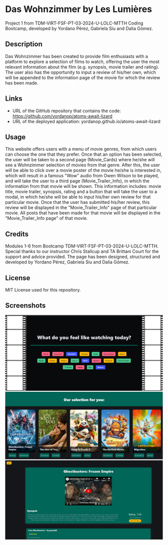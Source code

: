 # Das Wohnzimmer by Les Lumières
Project 1 from TDM-VIRT-FSF-PT-03-2024-U-LOLC-MTTH Coding Bootcamp, developed by Yordano Pérez, Gabriela Siu and Dalia Gómez.

## Description
Das Wohnzimmer has been created to provide film enthusiasts with a platform to explore a selection of films to watch, offering the user the most relevant information about the film (e.g. synopsis, movie trailer and rating). The user also has the opportunity to input a review of his/her own, which will be appended to the information page of the movie for which the review has been made.

## Links
- URL of the GitHub repository that contains the code: https://github.com/yordanop/atoms-await-lizard
- URL of the deployed application: yordanop.github.io/atoms-await-lizard 

## Usage
This website offers users with a menu of movie genres, from which users can choose the one that they prefer. Once that an option has been selected, the user will be taken to a second page (Movie_Cards) where he/she will see a Wohnzimmer selection of movies from that genre. After this, the user will be able to click over a movie poster of the movie he/she is interested in, which will result in a famous "Wow" audio from Owen Wilson to be played, and will take the user to a third page (Movie_Trailer_Info), in which the information from that movie will be shown. This information includes: movie title, movie trailer, synopsis, rating and a button that will take the user to a modal, in which he/she will be able to input his/her own review for that particular movie. Once that the user has submitted his/her review, this review will be displayed in the "Movie_Trailer_Info" page of that particular movie. All posts that have been made for that movie will be displayed in the "Movie_Trailer_Info page" of that movie.

## Credits
Modules 1-6 from Bootcamp TDM-VIRT-FSF-PT-03-2024-U-LOLC-MTTH. Special thanks to our instructor Chris Stallcup and TA Brittani Court for the support and advice provided. The page has been designed, structured and developed by Yordano Pérez, Gabriela Siu and Dalia Gómez.

## License
MIT License used for this repository.

## Screenshots
![Screenshot of the website deployed, first page/home page: index.html](./assets/images/Wohnzimmer_1.png)
![Screenshot of the website deployed, second page: Movie_Cards.html](./assets/images/Wohnzimmer_2.png)
![Screenshot of the website deployed, thirs page: Movie_Trailer_Info.html](./assets/images/Wohnzimmer_3.png) 